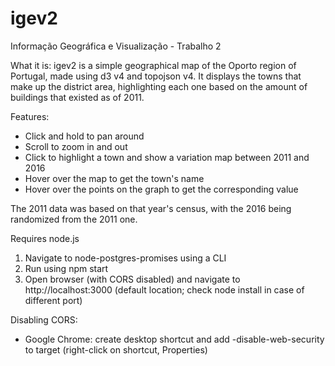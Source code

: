 # igev2
Informação Geográfica e Visualização - Trabalho 2

What it is:
igev2 is a simple geographical map of the Oporto region of Portugal, made using d3 v4 and topojson v4.
It displays the towns that make up the district area, highlighting each one based on the amount of buildings that existed as of 2011.

Features:
  - Click and hold to pan around
  - Scroll to zoom in and out
  - Click to highlight a town and show a variation map between 2011 and 2016
  - Hover over the map to get the town's name
  - Hover over the points on the graph to get the corresponding value
  
The 2011 data was based on that year's census, with the 2016 being randomized from the 2011 one.

Requires node.js

1. Navigate to node-postgres-promises using a CLI
2. Run using npm start
3. Open browser (with CORS disabled) and navigate to http://localhost:3000 (default location; check node install in case of different port)

Disabling CORS:
  - Google Chrome: create desktop shortcut and add -disable-web-security to target (right-click on shortcut, Properties)
